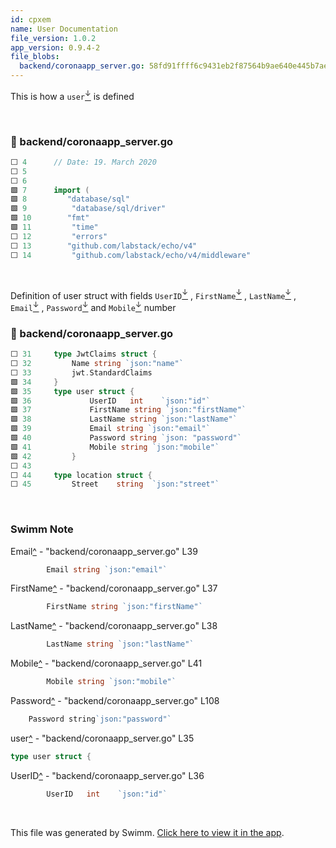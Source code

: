 ```yaml
---
id: cpxem
name: User Documentation
file_version: 1.0.2
app_version: 0.9.4-2
file_blobs:
  backend/coronaapp_server.go: 58fd91ffff6c9431eb2f87564b9ae640e445b7ae
---
```


This is how a `user`[<sup id="zUJ63">↓</sup>](#f-zUJ63) is defined

<br/>



<!-- NOTE-swimm-snippet: the lines below link your snippet to Swimm -->
### 📄 backend/coronaapp_server.go
```go
⬜ 4      // Date: 19. March 2020
⬜ 5      
⬜ 6      
🟩 7      import (
🟩 8      	"database/sql"
🟩 9          "database/sql/driver"
🟩 10     	"fmt"
🟩 11         "time"
⬜ 12         "errors"
⬜ 13     	"github.com/labstack/echo/v4"
⬜ 14         "github.com/labstack/echo/v4/middleware"
```

<br/>

Definition of user struct with fields `UserID`[<sup id="ZIaoHm">↓</sup>](#f-ZIaoHm) , `FirstName`[<sup id="133YjJ">↓</sup>](#f-133YjJ) , `LastName`[<sup id="Z25mdAy">↓</sup>](#f-Z25mdAy) , `Email`[<sup id="MnRJ3">↓</sup>](#f-MnRJ3) , `Password`[<sup id="26z3Qi">↓</sup>](#f-26z3Qi) and `Mobile`[<sup id="ZQR9Ur">↓</sup>](#f-ZQR9Ur) number
<!-- NOTE-swimm-snippet: the lines below link your snippet to Swimm -->
### 📄 backend/coronaapp_server.go
```go
⬜ 31     type JwtClaims struct {
⬜ 32         Name string `json:"name"`
⬜ 33         jwt.StandardClaims
🟩 34     }
🟩 35     type user struct {
🟩 36             UserID   int    `json:"id"`
🟩 37             FirstName string `json:"firstName"`
🟩 38             LastName string `json:"lastName"`
🟩 39             Email string `json:"email"`
🟩 40             Password string `json: "password"`
🟩 41             Mobile string `json:"mobile"`
🟩 42         }
⬜ 43     
⬜ 44     type location struct {
⬜ 45         Street    string  `json:"street"`
```

<br/>

<!-- THIS IS AN AUTOGENERATED SECTION. DO NOT EDIT THIS SECTION DIRECTLY -->
### Swimm Note

<span id="f-MnRJ3">Email</span>[^](#MnRJ3) - "backend/coronaapp_server.go" L39
```go
        Email string `json:"email"`
```

<span id="f-133YjJ">FirstName</span>[^](#133YjJ) - "backend/coronaapp_server.go" L37
```go
        FirstName string `json:"firstName"`
```

<span id="f-Z25mdAy">LastName</span>[^](#Z25mdAy) - "backend/coronaapp_server.go" L38
```go
        LastName string `json:"lastName"`
```

<span id="f-ZQR9Ur">Mobile</span>[^](#ZQR9Ur) - "backend/coronaapp_server.go" L41
```go
        Mobile string `json:"mobile"`
```

<span id="f-26z3Qi">Password</span>[^](#26z3Qi) - "backend/coronaapp_server.go" L108
```go
    Password string`json:"password"`
```

<span id="f-zUJ63">user</span>[^](#zUJ63) - "backend/coronaapp_server.go" L35
```go
type user struct {
```

<span id="f-ZIaoHm">UserID</span>[^](#ZIaoHm) - "backend/coronaapp_server.go" L36
```go
        UserID   int    `json:"id"`
```

<br/>

This file was generated by Swimm. [Click here to view it in the app](https://app.swimm.io/repos/Z2l0aHViJTNBJTNBY29yb3pvbmUlM0ElM0FSb3lhbFNXaVNI/docs/cpxem).